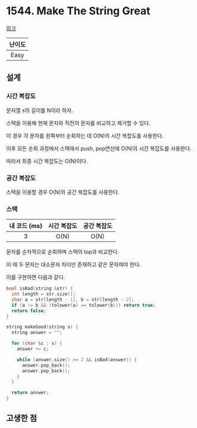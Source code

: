 # 1544. Make The String Great

[링크](https://leetcode.com/problems/make-the-string-great/description/)

| 난이도 |
| :----: |
|  Easy  |

## 설계

### 시간 복잡도

문자열 s의 길이를 N이라 하자.

스택을 이용해 현재 문자와 직전의 문자를 비교하고 제거할 수 있다.

이 경우 각 문자를 왼쪽부터 순회하는 데 O(N)의 시간 복잡도를 사용한다.

이후 모든 순회 과정에서 스택에서 push, pop연산에 O(N)의 시간 복잡도를 사용한다.

따라서 최종 시간 복잡도는 O(N)이다.

### 공간 복잡도

스택을 이용할 경우 O(N)의 공간 복잡도를 사용한다.

### 스택

| 내 코드 (ms) | 시간 복잡도 | 공간 복잡도 |
| :----------: | :---------: | :---------: |
|      3       |    O(N)     |    O(N)     |

문자를 순차적으로 순회하며 스택의 top과 비교한다.

이 때 두 문자는 대소문자 차이만 존재하고 같은 문자여야 한다.

이를 구현하면 다음과 같다.

```cpp
bool isBad(string &str) {
  int length = str.size();
  char a = str[length - 1], b = str[length - 2];
  if (a != b && (tolower(a) == tolower(b))) return true;
  return false;
}

string makeGood(string s) {
  string answer = "";

  for (char &c : s) {
    answer += c;

    while (answer.size() >= 2 && isBad(answer)) {
      answer.pop_back();
      answer.pop_back();
    }
  }

  return answer;
}
```

## 고생한 점
